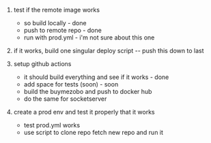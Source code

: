 
1. test if the remote image works 
    - so build locally - done
    - push to remote repo - done
    - run with prod.yml - i'm not sure about this one

2. if it works, build one singular deploy script -- push this down to last

3. setup github actions
    - it should build everything and see if it works - done
    - add space for tests (soon) - soon
    - build the buymezobo and push to docker hub
    - do the same for socketserver

4. create a prod env and test it properly that it works
    - test prod.yml works
    - use script to clone repo fetch new repo and run it
